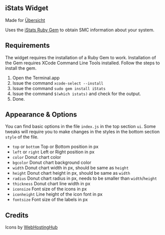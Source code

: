 iStats Widget
---

Made for [Übersicht](http://tracesof.net/uebersicht/)

Uses the [iStats Ruby Gem](https://github.com/Chris911/iStats "iStats") to obtain SMC information about your system.


## Requirements

The widget requires the installation of a Ruby Gem to work. Installation of the Gem requires
XCode Command Line Tools installed. Follow the steps to install the gem.

1. Open the Terminal.app
2. Issue the command `xcode-select --install`
3. Issue the command `sudo gem install iStats`
4. Issue the command `$(which istats)` and check for the output.
5. Done.


## Appearance & Options

You can find basic options in the file `index.js` in the top section `ui`. Some tweaks will require you to make
changes in the styles in the bottom section `style` of the file.

* `top` or `bottom` Top or Bottom position in px
* `left` or `right` Left or Right position in px
* `color` Donut chart color
* `bgcolor` Donut chart background color
* `width` Donut chart width in px, should be same as `height`
* `height` Donut chart height in px, should be same as `width`
* `radius` Donut chart radius in px, needs to be smaller than `width`/`height`
* `thickness` Donut chart line width in px
* `iconsize` Font size of the icons in px
* `iconheight` Line height of the icon font in px
* `fontsize` Font size of the labels in px


## Credits

Icons by [WebHostingHub](http://www.webhostinghub.com/glyphs/)
